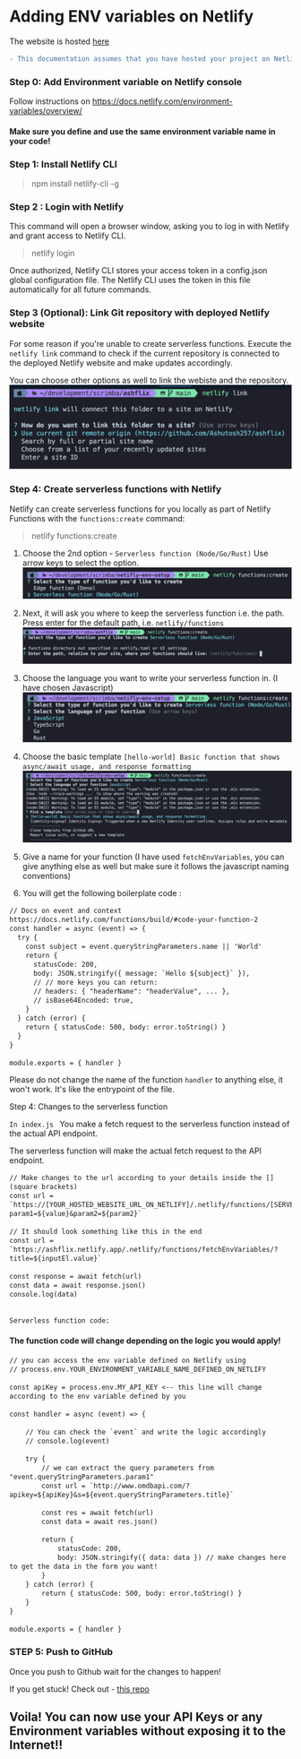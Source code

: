 

# Adding ENV variables on Netlify

The website is hosted [here](https://ashflix.netlify.app/)

```diff
- This documentation assumes that you have hosted your project on Netlify
```

### Step 0: Add Environment variable on Netlify console
Follow instructions on https://docs.netlify.com/environment-variables/overview/

#### Make sure you define and use the same environment variable name in your code!

### Step 1: Install Netlify CLI 

> npm install netlify-cli -g

### Step 2 : Login with Netlify

This command will open a browser window, asking you to log in with Netlify and grant access to Netlify CLI.

> netlify login

Once authorized, Netlify CLI stores your access token in a config.json global configuration file. The Netlify CLI uses the token in this file automatically for all future commands.

### Step 3 (Optional): Link Git repository with deployed Netlify website
For some reason if you're unable to create serverless functions. Execute the `netlify link` command to check if the current repository is connected to the deployed Netlify website and make updates accordingly.

You can choose other options as well to link the webiste and the repository.
![Create serverless function](./assets/readme/netlify_link.png)

### Step 4: Create serverless functions with Netlify 

Netlify can create serverless functions for you locally as part of Netlify Functions with the `functions:create` command:

> netlify functions:create

1. Choose the 2nd option - `Serverless function (Node/Go/Rust)`
Use arrow keys to select the option.
![Create serverless function](./assets/readme/step%20a.png)

2. Next, it will ask you where to keep the serverless function i.e. the path. Press enter for the default path, i.e. `netlify/functions`
![Set function path](./assets/readme/step%20b.png)

1. Choose the language you want to write your serverless function in.
    (I have chosen Javascript)
![Choose language for  serverless function](./assets/readme/step%20c.png)


4. Choose the basic template 
   `[hello-world] Basic function that shows async/await usage, and response formatting`
![Choose basic boilerplate code](./assets/readme/step%20d.png)

1. Give a name for your function (I have used `fetchEnvVariables`, you can give anything else as well but make sure it follows the javascript naming conventions)


6. You will get the following boilerplate code :
```
// Docs on event and context https://docs.netlify.com/functions/build/#code-your-function-2
const handler = async (event) => {
  try {
    const subject = event.queryStringParameters.name || 'World'
    return {
      statusCode: 200,
      body: JSON.stringify({ message: `Hello ${subject}` }),
      // // more keys you can return:
      // headers: { "headerName": "headerValue", ... },
      // isBase64Encoded: true,
    }
  } catch (error) {
    return { statusCode: 500, body: error.toString() }
  }
}

module.exports = { handler }

```
Please do not change the name of the function `handler` to anything else, it won't work.
It's like the entrypoint of the file.  

Step 4: Changes to the serverless function

`In index.js `
You make a fetch request to the serverless function instead of the actual API endpoint.

The serverless function will make the actual fetch request to the API endpoint.

```
// Make changes to the url according to your details inside the [] (square brackets)
const url = `https://[YOUR_HOSTED_WEBSITE_URL_ON_NETLIFY]/.netlify/functions/[SERVERLESS_FUNCTION_NAME]/?param1=${value}&param2=${param2}`

// It should look something like this in the end
const url = `https://ashflix.netlify.app/.netlify/functions/fetchEnvVariables/?title=${inputEl.value}`

const response = await fetch(url)
const data = await response.json()
console.log(data)
    
```

`Serverless function code:`
#### The function code will change depending on the logic you would apply!

```
// you can access the env variable defined on Netlify using 
// process.env.YOUR_ENVIRONMENT_VARIABLE_NAME_DEFINED_ON_NETLIFY

const apiKey = process.env.MY_API_KEY <-- this line will change according to the env variable defined by you

const handler = async (event) => {
    
    // You can check the `event` and write the logic accordingly
    // console.log(event)

    try {
        // we can extract the query parameters from "event.queryStringParameters.param1"
        const url = `http://www.omdbapi.com/?apikey=${apiKey}&s=${event.queryStringParameters.title}`

        const res = await fetch(url)
        const data = await res.json()

        return {
            statusCode: 200,
            body: JSON.stringify({ data: data }) // make changes here to get the data in the form you want!
        }
    } catch (error) {
        return { statusCode: 500, body: error.toString() }
    }
}

module.exports = { handler }
```

### STEP 5: Push to GitHub 
Once you push to Github wait for the changes to happen!

If you get stuck! Check out - [this repo](https://github.com/Ashutosh257/ashflix)


## Voila! You can now use your API Keys or any Environment variables without exposing it to the Internet!!